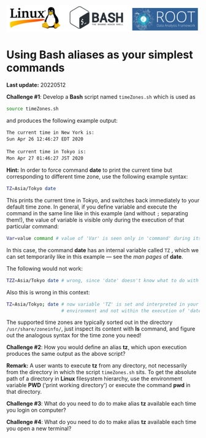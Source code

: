 ![](../Common_Figures/LinuxBashROOT_logos.png)

# Using **Bash** aliases as your simplest commands

**Last update:** 20220512

**Challenge #1**: Develop a **Bash** script named ```timeZones.sh``` which is used as 

```bash
source timeZones.sh
```

and produces the following example output:

```bash
The current time in New York is:
Sun Apr 26 12:46:27 EDT 2020

The current time in Tokyo is:
Mon Apr 27 01:46:27 JST 2020
```

**Hint:** In order to force command **date** to print the current time but corresponding to different time zone, use the following example syntax:

```bash
TZ=Asia/Tokyo date
```

This prints the current time in Tokyo, and switches back immediately to your default time zone. In general, if you define variable and execute the command in the same line like in this example (and without ```;``` separating them!), the value of variable is visible only during the execution of that particular command:

```bash
Var=value command # value of 'Var' is seen only in 'command' during its execution
```

In this case, the command **date** has an internal variable called ```TZ``` , which we can set temporarily like in this example &mdash; see the _man pages_ of **date**. 

The following would not work:

```bash
TZZ=Asia/Tokyo date # wrong, since 'date' doesn't know what to do with variable TZZ  
```

Also this is wrong in this context:

```bash
TZ=Asia/Tokyo; date # now variable 'TZ' is set and interpreted in your local
                    # environment and not within the execution of 'date'
```

The supported time zones are typically sorted out in the directory ```/usr/share/zoneinfo/```, just inspect its content with **ls** command, and figure out the analogous syntax for the time zone you need!

**Challenge #2**: How you would define an alias **tz**, which upon execution produces the same output as the above script? 

**Remark:** A user wants to execute **tz** from any directory, not necessarily from the directory in which the script ```timeZones.sh``` sits. To get the absolute path of a directory in **Linux** filesystem hierarchy, use the environment variable **PWD** ('print working directory') or execute the command **pwd** in that directory.  

**Challenge #3**: What do you need to do to make alias **tz** available each time you login on computer?

**Challenge #4**: What do you need to do to make alias **tz** available each time you open a new terminal?

